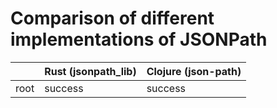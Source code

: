# Comparison of different implementations of JSONPath

<table>
<thead>
<tr>
<th></th>
<th>Rust (jsonpath_lib)</th>
<th>Clojure (json-path)</th>
</tr>
</thead>
<tbody>
<tr>
<td>root</td>
<td>
success
</td>
<td>
success
</td>
</tr>
</tbody>
</table>
